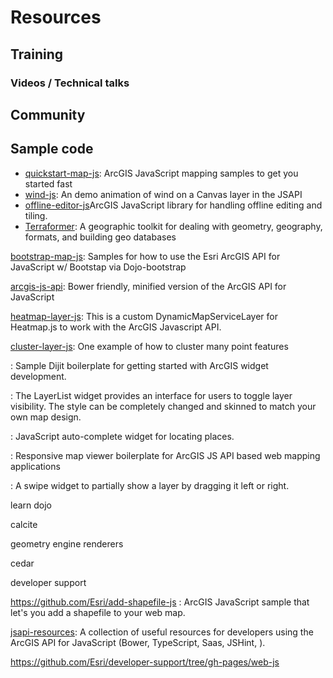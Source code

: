 # Resources
## Training
### Videos / Technical talks
## Community
## Sample code
* [quickstart-map-js](https://github.com/Esri/quickstart-map-js): ArcGIS JavaScript mapping samples to get you started fast
* [wind-js](https://github.com/Esri/wind-js): An demo animation of wind on a Canvas layer in the JSAPI
* [offline-editor-js](https://github.com/Esri/offline-editor-js)ArcGIS JavaScript library for handling offline editing and tiling.
* [Terraformer](https://github.com/Esri/Terraformer): A geographic toolkit for dealing with geometry, geography, formats, and building geo databases

[bootstrap-map-js](https://github.com/Esri/dojo-bootstrap-map-js): Samples for how to use the Esri ArcGIS API for JavaScript w/ Bootstap via Dojo-bootstrap


[arcgis-js-api](https://github.com/Esri/arcgis-js-api): Bower friendly, minified version of the ArcGIS API for JavaScript

[heatmap-layer-js](https://github.com/Esri/heatmap-layer-js): This is a custom DynamicMapServiceLayer for Heatmap.js to work with the ArcGIS Javascript API.

[cluster-layer-js](https://github.com/Esri/cluster-layer-js): One example of how to cluster many point features

[](https://github.com/Esri/arcgis-dijit-sample-js): Sample Dijit boilerplate for getting started with ArcGIS widget development.

[](https://github.com/Esri/arcgis-dijit-layer-list): The LayerList widget provides an interface for users to toggle layer visibility. The style can be completely changed and skinned to match your own map design.

[](https://github.com/Esri/arcgis-dijit-geocoder-js): JavaScript auto-complete widget for locating places.

[](https://github.com/Esri/responsive-map-js): Responsive map viewer boilerplate for ArcGIS JS API based web mapping applications

[](https://github.com/Esri/arcgis-dijit-layer-swipe-js): A swipe widget to partially show a layer by dragging it left or right.


learn dojo

calcite

geometry engine
renderers

cedar

developer support

https://github.com/Esri/add-shapefile-js : ArcGIS JavaScript sample that let's you add a shapefile to your web map. 

[jsapi-resources](https://github.com/Esri/jsapi-resources): A collection of useful resources for developers using the ArcGIS API for JavaScript (Bower, TypeScript, Saas, JSHint, ).

https://github.com/Esri/developer-support/tree/gh-pages/web-js

